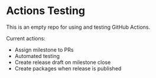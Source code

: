 # Actions Testing
This is an empty repo for using and testing GitHub Actions.

Current actions:
* Assign milestone to PRs
* Automated testing
* Create release draft on milestone close
* Create packages when release is published
